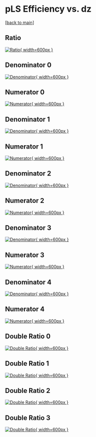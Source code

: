 # pLS Efficiency vs. dz

[[back to main](./)]



## Ratio

[![Ratio](../mtv/var/pLS_vtr_13_-1_eff_dz.png){ width=600px }](../mtv/var/pLS_vtr_13_-1_eff_dz.pdf)

## Denominator 0

[![Denominator](../mtv/den/pLS_vtr_13_-1_eff_dz_den0.png){ width=600px }](../mtv/den/pLS_vtr_13_-1_eff_dz_den0.pdf)

## Numerator 0

[![Numerator](../mtv/num/pLS_vtr_13_-1_eff_dz_num0.png){ width=600px }](../mtv/num/pLS_vtr_13_-1_eff_dz_num0.pdf)

## Denominator 1

[![Denominator](../mtv/den/pLS_vtr_13_-1_eff_dz_den1.png){ width=600px }](../mtv/den/pLS_vtr_13_-1_eff_dz_den1.pdf)

## Numerator 1

[![Numerator](../mtv/num/pLS_vtr_13_-1_eff_dz_num1.png){ width=600px }](../mtv/num/pLS_vtr_13_-1_eff_dz_num1.pdf)

## Denominator 2

[![Denominator](../mtv/den/pLS_vtr_13_-1_eff_dz_den2.png){ width=600px }](../mtv/den/pLS_vtr_13_-1_eff_dz_den2.pdf)

## Numerator 2

[![Numerator](../mtv/num/pLS_vtr_13_-1_eff_dz_num2.png){ width=600px }](../mtv/num/pLS_vtr_13_-1_eff_dz_num2.pdf)

## Denominator 3

[![Denominator](../mtv/den/pLS_vtr_13_-1_eff_dz_den3.png){ width=600px }](../mtv/den/pLS_vtr_13_-1_eff_dz_den3.pdf)

## Numerator 3

[![Numerator](../mtv/num/pLS_vtr_13_-1_eff_dz_num3.png){ width=600px }](../mtv/num/pLS_vtr_13_-1_eff_dz_num3.pdf)

## Denominator 4

[![Denominator](../mtv/den/pLS_vtr_13_-1_eff_dz_den4.png){ width=600px }](../mtv/den/pLS_vtr_13_-1_eff_dz_den4.pdf)

## Numerator 4

[![Numerator](../mtv/num/pLS_vtr_13_-1_eff_dz_num4.png){ width=600px }](../mtv/num/pLS_vtr_13_-1_eff_dz_num4.pdf)

## Double Ratio 0

[![Double Ratio](../mtv/ratio/pLS_vtr_13_-1_eff_dz_ratio0.png){ width=600px }](../mtv/ratio/pLS_vtr_13_-1_eff_dz_ratio0.pdf)

## Double Ratio 1

[![Double Ratio](../mtv/ratio/pLS_vtr_13_-1_eff_dz_ratio1.png){ width=600px }](../mtv/ratio/pLS_vtr_13_-1_eff_dz_ratio1.pdf)

## Double Ratio 2

[![Double Ratio](../mtv/ratio/pLS_vtr_13_-1_eff_dz_ratio2.png){ width=600px }](../mtv/ratio/pLS_vtr_13_-1_eff_dz_ratio2.pdf)

## Double Ratio 3

[![Double Ratio](../mtv/ratio/pLS_vtr_13_-1_eff_dz_ratio3.png){ width=600px }](../mtv/ratio/pLS_vtr_13_-1_eff_dz_ratio3.pdf)

